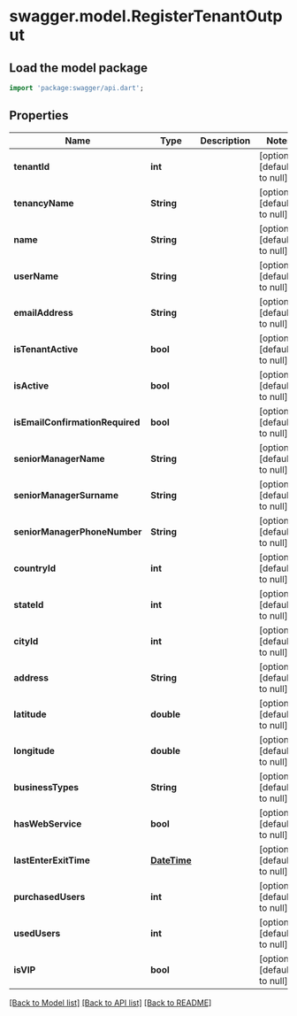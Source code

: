 # swagger.model.RegisterTenantOutput

## Load the model package
```dart
import 'package:swagger/api.dart';
```

## Properties
Name | Type | Description | Notes
------------ | ------------- | ------------- | -------------
**tenantId** | **int** |  | [optional] [default to null]
**tenancyName** | **String** |  | [optional] [default to null]
**name** | **String** |  | [optional] [default to null]
**userName** | **String** |  | [optional] [default to null]
**emailAddress** | **String** |  | [optional] [default to null]
**isTenantActive** | **bool** |  | [optional] [default to null]
**isActive** | **bool** |  | [optional] [default to null]
**isEmailConfirmationRequired** | **bool** |  | [optional] [default to null]
**seniorManagerName** | **String** |  | [optional] [default to null]
**seniorManagerSurname** | **String** |  | [optional] [default to null]
**seniorManagerPhoneNumber** | **String** |  | [optional] [default to null]
**countryId** | **int** |  | [optional] [default to null]
**stateId** | **int** |  | [optional] [default to null]
**cityId** | **int** |  | [optional] [default to null]
**address** | **String** |  | [optional] [default to null]
**latitude** | **double** |  | [optional] [default to null]
**longitude** | **double** |  | [optional] [default to null]
**businessTypes** | **String** |  | [optional] [default to null]
**hasWebService** | **bool** |  | [optional] [default to null]
**lastEnterExitTime** | [**DateTime**](DateTime.md) |  | [optional] [default to null]
**purchasedUsers** | **int** |  | [optional] [default to null]
**usedUsers** | **int** |  | [optional] [default to null]
**isVIP** | **bool** |  | [optional] [default to null]

[[Back to Model list]](../README.md#documentation-for-models) [[Back to API list]](../README.md#documentation-for-api-endpoints) [[Back to README]](../README.md)


